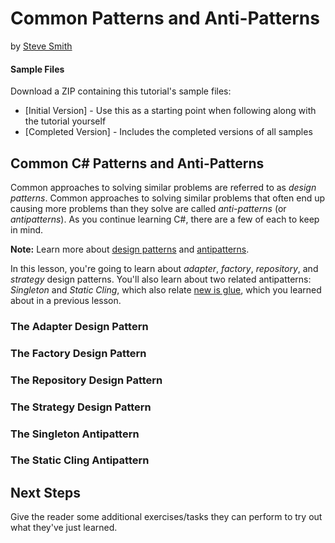 # Common Patterns and Anti-Patterns
by [Steve Smith](http://deviq.com/me/steve-smith)

#### Sample Files
Download a ZIP containing this tutorial's sample files:
- [Initial Version] - Use this as a starting point when following along with the tutorial yourself
- [Completed Version] - Includes the completed versions of all samples

## Common C# Patterns and Anti-Patterns

Common approaches to solving similar problems are referred to as *design patterns*. Common approaches to solving similar problems that often end up causing more problems than they solve are called *anti-patterns* (or *antipatterns*). As you continue learning C#, there are a few of each to keep in mind.

**Note:** Learn more about [design patterns](http://deviq.com/design-patterns/) and [antipatterns](http://deviq.com/antipatterns/).

In this lesson, you're going to learn about *adapter*, *factory*, *repository*, and *strategy* design patterns. You'll also learn about two related antipatterns: *Singleton* and *Static Cling*, which also relate [new is glue](http://ardalis.com/new-is-glue), which you learned about in a previous lesson.

### The Adapter Design Pattern

### The Factory Design Pattern

### The Repository Design Pattern

### The Strategy Design Pattern

### The Singleton Antipattern

### The Static Cling Antipattern

## Next Steps

Give the reader some additional exercises/tasks they can perform to try out what they've just learned.